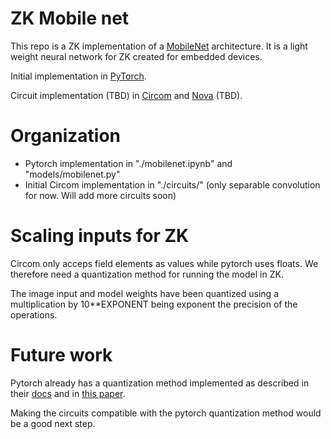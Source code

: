 # ZK Mobile net

This repo is a ZK implementation of a [MobileNet](https://arxiv.org/abs/1704.04861) architecture. It is a light weight neural network for ZK created for embedded devices.

Initial implementation in [PyTorch](https://pytorch.org/). 

Circuit implementation (TBD) in [Circom](https://docs.circom.io/) and [Nova](https://github.com/microsoft/Nova) (TBD).


# Organization
* Pytorch implementation in "./mobilenet.ipynb" and "models/mobilenet.py"
* Initial Circom implementation in "./circuits/" (only separable convolution for now. Will add more circuits soon)

# Scaling inputs for ZK
Circom only acceps field elements as values while pytorch uses floats. We therefore need a quantization method for running the model in ZK.

The image input and model weights have been quantized using a multiplication by 10**EXPONENT being exponent the precision of the operations.

# Future work
Pytorch already has a quantization method implemented as described in their [docs](https://pytorch.org/docs/stable/quantization.html) and in [this paper](https://arxiv.org/pdf/1712.05877.pdf). 

Making the circuits compatible with the pytorch quantization method would be a good next step.
